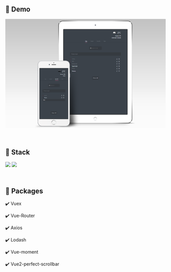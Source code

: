## 🔗 Demo

[<img src="src/assets/images/mockup-todo.png" alt="데모 사이트 바로가기" target="_blank">](https://jaehyeokk.github.io/vue-todo/)

<br />

## 🔨 Stack

<img src="https://img.shields.io/badge/Vue-35495E?style=for-the-badge&logo=vuedotjs&logoColor=4FC08D" /> <img src="https://img.shields.io/badge/JavaScript-323330?style=for-the-badge&logo=javascript&logoColor=F7DF1E" /> 

<br />

## 🎁 Packages

✔️ Vuex

✔️ Vue-Router

✔️ Axios

✔️ Lodash

✔️ Vue-moment

✔️ Vue2-perfect-scrollbar

